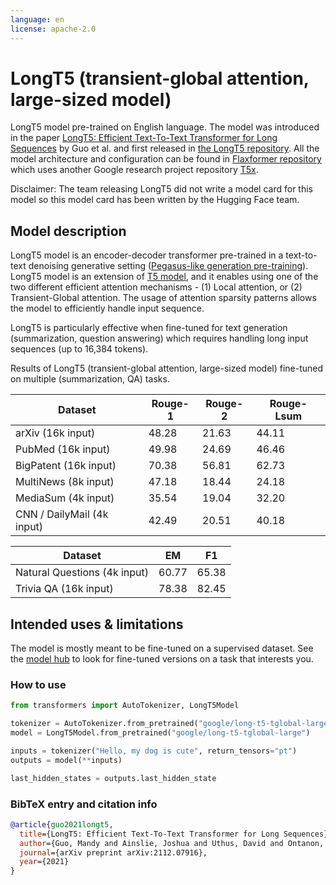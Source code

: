 ```yaml
---
language: en
license: apache-2.0
---
```


# LongT5 (transient-global attention, large-sized model)

LongT5 model pre-trained on English language. The model was introduced in the paper [LongT5: Efficient Text-To-Text Transformer for Long Sequences](https://arxiv.org/pdf/2112.07916.pdf) by Guo et al. and first released in [the LongT5 repository](https://github.com/google-research/longt5). All the model architecture and configuration can be found in [Flaxformer repository](https://github.com/google/flaxformer) which uses another Google research project repository [T5x](https://github.com/google-research/t5x).

Disclaimer: The team releasing LongT5 did not write a model card for this model so this model card has been written by the Hugging Face team.

## Model description
LongT5 model is an encoder-decoder transformer pre-trained in a text-to-text denoising generative setting ([Pegasus-like generation pre-training](https://arxiv.org/pdf/1912.08777.pdf)). LongT5 model is an extension of [T5 model](https://arxiv.org/pdf/1910.10683.pdf), and it enables using one of the two different efficient attention mechanisms - (1) Local attention, or (2) Transient-Global attention. The usage of attention sparsity patterns allows the model to efficiently handle input sequence.

LongT5 is particularly effective when fine-tuned for text generation (summarization, question answering) which requires handling long input sequences (up to 16,384 tokens).

Results of LongT5 (transient-global attention, large-sized model) fine-tuned on multiple (summarization, QA) tasks.

| Dataset | Rouge-1 | Rouge-2 | Rouge-Lsum |
| --- | --- | --- | --- |
| arXiv (16k input) | 48.28 | 21.63 | 44.11 |
| PubMed (16k input) | 49.98 | 24.69 | 46.46 |
| BigPatent (16k input) | 70.38 | 56.81 | 62.73 |
| MultiNews (8k input) | 47.18 | 18.44 | 24.18 |
| MediaSum (4k input) | 35.54 | 19.04 | 32.20 |
| CNN / DailyMail (4k input) | 42.49 | 20.51 | 40.18 |

| Dataset | EM | F1 |
| --- | --- | --- |
| Natural Questions (4k input) | 60.77 | 65.38 |
| Trivia QA (16k input) | 78.38 | 82.45 |

## Intended uses & limitations

The model is mostly meant to be fine-tuned on a supervised dataset. See the [model hub](https://huggingface.co/models?search=longt5) to look for fine-tuned versions on a task that interests you.

### How to use

```python
from transformers import AutoTokenizer, LongT5Model

tokenizer = AutoTokenizer.from_pretrained("google/long-t5-tglobal-large")
model = LongT5Model.from_pretrained("google/long-t5-tglobal-large")

inputs = tokenizer("Hello, my dog is cute", return_tensors="pt")
outputs = model(**inputs)

last_hidden_states = outputs.last_hidden_state
```

### BibTeX entry and citation info

```bibtex
@article{guo2021longt5,
  title={LongT5: Efficient Text-To-Text Transformer for Long Sequences},
  author={Guo, Mandy and Ainslie, Joshua and Uthus, David and Ontanon, Santiago and Ni, Jianmo and Sung, Yun-Hsuan and Yang, Yinfei},
  journal={arXiv preprint arXiv:2112.07916},
  year={2021}
}
```